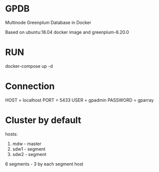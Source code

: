 # GPDB
Multinode Greenplum Database in Docker

Based on ubuntu:18.04 docker image and greenplum-6.20.0 

# RUN
docker-compose up -d

# Connection
HOST = localhost
PORT = 5433
USER = gpadmin
PASSWORD = gparray

# Cluster by default
hosts: 
1) mdw - master
2) sdw1 - segment
3) sdw2 - segment

6 segments - 3 by each segment host
